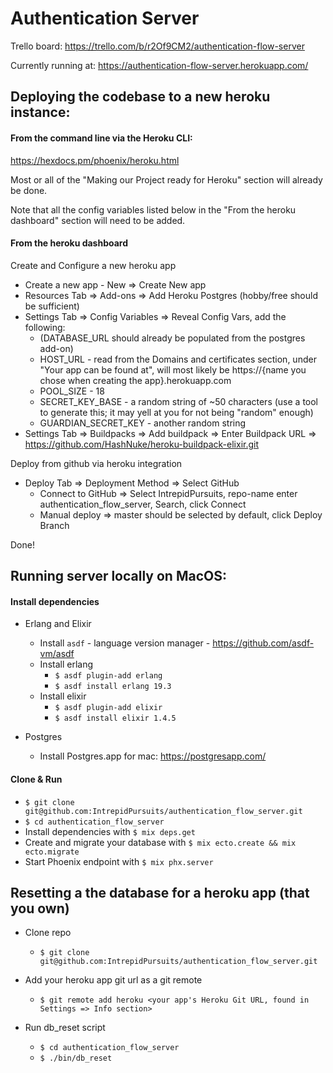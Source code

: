 # Authentication Server

Trello board: https://trello.com/b/r2Of9CM2/authentication-flow-server

Currently running at: https://authentication-flow-server.herokuapp.com/

## Deploying the codebase to a new heroku instance:

#### From the command line via the Heroku CLI:

https://hexdocs.pm/phoenix/heroku.html

Most or all of the "Making our Project ready for Heroku" section will already be done.

Note that all the config variables listed below in the "From the heroku dashboard" section will need to be added.

#### From the heroku dashboard

Create and Configure a new heroku app

* Create a new app - New => Create New app
* Resources Tab => Add-ons => Add Heroku Postgres (hobby/free should be sufficient)
* Settings Tab => Config Variables => Reveal Config Vars, add the following:
  * (DATABASE_URL should already be populated from the postgres add-on)
  * HOST_URL - read from the Domains and certificates section, under "Your app can be found at", will most likely be https://{name you chose when creating the app}.herokuapp.com
  * POOL_SIZE - 18
  * SECRET_KEY_BASE - a random string of ~50 characters (use a tool to generate this; it may yell at you for not being "random" enough)
  * GUARDIAN_SECRET_KEY - another random string
* Settings Tab => Buildpacks => Add buildpack => Enter Buildpack URL => https://github.com/HashNuke/heroku-buildpack-elixir.git

Deploy from github via heroku integration

* Deploy Tab => Deployment Method => Select GitHub
  * Connect to GitHub => Select IntrepidPursuits, repo-name enter authentication_flow_server, Search, click Connect
  * Manual deploy => master should be selected by default, click Deploy Branch

Done!

## Running server locally on MacOS:

#### Install dependencies
  * Erlang and Elixir
    * Install `asdf` - language version manager - https://github.com/asdf-vm/asdf
    * Install erlang
      * `$ asdf plugin-add erlang`
      * `$ asdf install erlang 19.3`
    * Install elixir
      * `$ asdf plugin-add elixir`
      * `$ asdf install elixir 1.4.5`

  * Postgres
    * Install Postgres.app for mac: https://postgresapp.com/

#### Clone & Run
  * `$ git clone git@github.com:IntrepidPursuits/authentication_flow_server.git`
  * `$ cd authentication_flow_server`
  * Install dependencies with `$ mix deps.get`
  * Create and migrate your database with `$ mix ecto.create && mix ecto.migrate`
  * Start Phoenix endpoint with `$ mix phx.server`


## Resetting a the database for a heroku app (that you own)

  * Clone repo
    * `$ git clone git@github.com:IntrepidPursuits/authentication_flow_server.git`
  * Add your heroku app git url as a git remote
    * `$ git remote add heroku <your app's Heroku Git URL, found in Settings => Info section>`

  * Run db_reset script
    * `$ cd authentication_flow_server`
    * `$ ./bin/db_reset`
